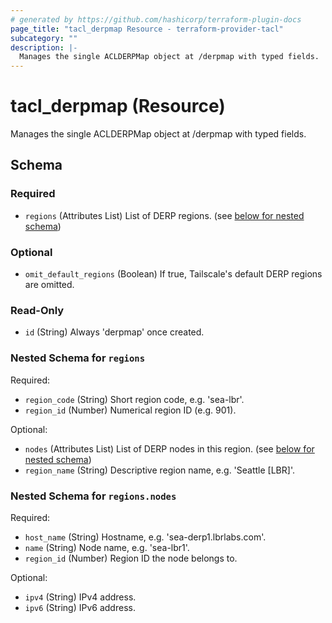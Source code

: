 ```yaml
---
# generated by https://github.com/hashicorp/terraform-plugin-docs
page_title: "tacl_derpmap Resource - terraform-provider-tacl"
subcategory: ""
description: |-
  Manages the single ACLDERPMap object at /derpmap with typed fields.
---
```


# tacl_derpmap (Resource)

Manages the single ACLDERPMap object at /derpmap with typed fields.



<!-- schema generated by tfplugindocs -->
## Schema

### Required

- `regions` (Attributes List) List of DERP regions. (see [below for nested schema](#nestedatt--regions))

### Optional

- `omit_default_regions` (Boolean) If true, Tailscale's default DERP regions are omitted.

### Read-Only

- `id` (String) Always 'derpmap' once created.

<a id="nestedatt--regions"></a>
### Nested Schema for `regions`

Required:

- `region_code` (String) Short region code, e.g. 'sea-lbr'.
- `region_id` (Number) Numerical region ID (e.g. 901).

Optional:

- `nodes` (Attributes List) List of DERP nodes in this region. (see [below for nested schema](#nestedatt--regions--nodes))
- `region_name` (String) Descriptive region name, e.g. 'Seattle [LBR]'.

<a id="nestedatt--regions--nodes"></a>
### Nested Schema for `regions.nodes`

Required:

- `host_name` (String) Hostname, e.g. 'sea-derp1.lbrlabs.com'.
- `name` (String) Node name, e.g. 'sea-lbr1'.
- `region_id` (Number) Region ID the node belongs to.

Optional:

- `ipv4` (String) IPv4 address.
- `ipv6` (String) IPv6 address.
